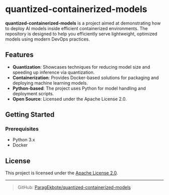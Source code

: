 # quantized-containerized-models

**quantized-containerized-models** is a project aimed at demonstrating how to deploy AI models inside efficient containerized environments. The repository is designed to help you efficiently serve lightweight, optimized models using modern DevOps practices.

## Features

- **Quantization**: Showcases techniques for reducing model size and speeding up inference via quantization.
- **Containerization**: Provides Docker-based solutions for packaging and deploying machine learning models.
- **Python-based**: The project uses Python for model handling and deployment scripts.
- **Open Source**: Licensed under the Apache License 2.0.

## Getting Started

### Prerequisites

- Python 3.x
- Docker



## License

This project is licensed under the [Apache License 2.0](LICENSE).

---

> GitHub: [ParagEkbote/quantized-containerized-models](https://github.com/ParagEkbote/quantized-containerized-models)